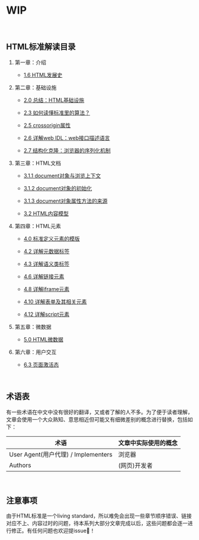 # WIP

<br />

## HTML标准解读目录


1. 第一章：介绍

   - [1.6 HTML发展史](./1.6&1.8.md)

2. 第二章：基础设施

   - [2.0 总结：HTML基础设施](./2.0.md)

   - [2.3 如何读懂标准里的算法？](./2.3.md)

   - [2.5 crossorigin属性](./2.5.md)

   - [2.6 详解web IDL：web接口描述语言](./2.6.md)

   - [2.7 结构化克隆：浏览器的序列化机制](./2.7.md)

3. 第三章：HTML文档

   - [3.1.1 document对象与浏览上下文](./3.1.1.md)

   - [3.1.2 document对象的初始化](./3.1.2.md)

   - [3.1.3 document对象属性方法的来源](./3.1.3.md)

   - [3.2 HTML内容模型](./3.2.md)

4. 第四章：HTML元素

   - [4.0 标准定义元素的模版](./4.0.md)

   - [4.2 详解元数据标签](./4.2.md)

   - [4.3 详解语义类标签](./4.3.md)

   - [4.6 详解链接元素](./4.6.md)

   - [4.8 详解iframe元素](./4.8.md)

   - [4.10 详解表单及其相关元素](./4.10.md)

   - [4.12 详解script元素](./4.12.md)

5. 第五章：微数据

   - [5.0 HTML微数据](./5.0.md)

6. 第六章：用户交互

   - [6.3 页面激活态](./6.3.md)


<br />

## 术语表

有一些术语在中文中没有很好的翻译，又或者了解的人不多。为了便于读者理解，文章会使用一个大众熟知、意思相近但可能又有细微差别的概念进行替换，包括如下：

| 术语                                | 文章中实际使用的概念 |
| ----------------------------------- | -------------------- |
| User Agent(用户代理) / Implementers | 浏览器               |
| Authors                             | (网页)开发者         |

<br />

## 注意事项

由于HTML标准是一个living standard，所以难免会出现一些章节顺序错误、链接对应不上、内容过时的问题，待本系列大部分文章完成以后，这些问题都会逐一进行修正。有任何问题也欢迎提issue👏！

